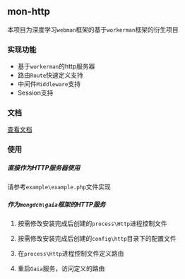 ## mon-http

本项目为深度学习`webman`框架的基于`workerman`框架的衍生项目

### 实现功能

- 基于`workerman`的http服务器
- 路由`Route`快速定义支持
- 中间件`Middleware`支持
- Session支持

### 文档

[查看文档](/doc/Home.md)


### 使用

##### 直接作为HTTP服务器使用

请参考`example\example.php`文件实现


##### 作为`mongdch\gaia`框架的HTTP服务

1. 按需修改安装完成后创建的`process\Http`进程控制文件

2. 按需修改安装完成后创建的`config\http`目录下的配置文件

3. 在`process\Http`进程控制文件定义路由

4. 重启`Gaia`服务，访问定义的路由

